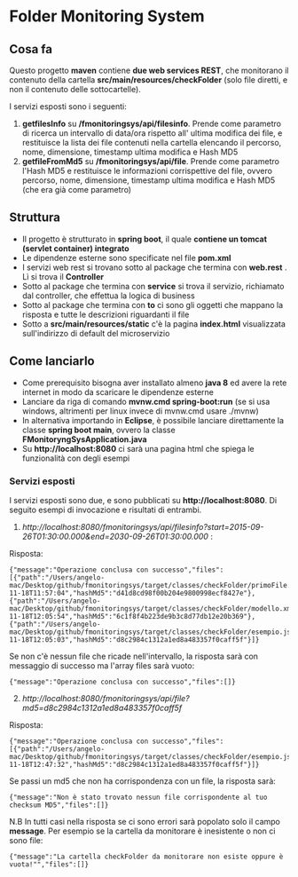 # Folder Monitoring System

## Cosa fa
Questo progetto **maven** contiene **due web services REST**, che monitorano il contenuto della cartella **src/main/resources/checkFolder** (solo file diretti, e non il contenuto delle sottocartelle).

I servizi esposti sono i seguenti:

1. **getfilesInfo** su **/fmonitoringsys/api/filesinfo**. Prende come parametro di ricerca un intervallo di data/ora rispetto all' ultima modifica dei file, e restituisce la lista dei file contenuti nella cartella elencando il percorso, nome, dimensione, timestamp ultima modifica e Hash MD5
2. **getfileFromMd5** su **/fmonitoringsys/api/file**. Prende come parametro l'Hash MD5 e restituisce le informazioni corrispettive del file, ovvero percorso, nome, dimensione, timestamp ultima modifica e Hash MD5 (che era già come parametro)


## Struttura

* Il progetto è strutturato in **spring boot**, il quale **contiene un tomcat (servlet container) integrato**
* Le dipendenze esterne sono specificate nel file **pom.xml**
* I servizi web rest si trovano sotto al package che termina con **web.rest** . Lì si trova il **Controller**
* Sotto al package che termina con **service** si trova il servizio, richiamato dal controller, che effettua la logica di business
* Sotto al package che termina con **to** ci sono gli oggetti che mappano la risposta e tutte le descrizioni riguardanti il file
* Sotto a **src/main/resources/static** c'è la pagina **index.html** visualizzata sull'indirizzo di default del microservizio

## Come lanciarlo

* Come prerequisito bisogna aver installato almeno **java 8** ed avere la rete internet in modo da scaricare le dipendenze esterne
* Lanciare da riga di comando **mvnw.cmd spring-boot:run** (se si usa windows, altrimenti per linux invece di mvnw.cmd usare ./mvnw)
* In alternativa importando in **Eclipse**, è possibile lanciare direttamente la classe **spring boot main**, ovvero la classe **FMonitoryngSysApplication.java**
* Su **http://localhost:8080** ci sarà una pagina html che spiega le funzionalità con degli esempi

### Servizi esposti

I servizi esposti sono due, e sono pubblicati su **http://localhost:8080**. Di seguito esempi di invocazione e risultati di entrambi.

1. _http://localhost:8080/fmonitoringsys/api/filesinfo?start=2015-09-26T01:30:00.000&end=2030-09-26T01:30:00.000_ :


Risposta:

```
{"message":"Operazione conclusa con successo","files":[{"path":"/Users/angelo-mac/Desktop/github/fmonitoringsys/target/classes/checkFolder/primoFile.txt","name":"primoFile.txt","size":0,"lastModify":"2021-11-18T11:57:04","hashMd5":"d41d8cd98f00b204e9800998ecf8427e"},{"path":"/Users/angelo-mac/Desktop/github/fmonitoringsys/target/classes/checkFolder/modello.xml","name":"modello.xml","size":295,"lastModify":"2021-11-18T12:05:54","hashMd5":"6c1f8f4b223de9b3c8d77db12e20b369"},{"path":"/Users/angelo-mac/Desktop/github/fmonitoringsys/target/classes/checkFolder/esempio.json","name":"esempio.json","size":59,"lastModify":"2021-11-18T12:05:03","hashMd5":"d8c2984c1312a1ed8a483357f0caff5f"}]}
```

Se non c'è nessun file che ricade nell'intervallo, la risposta sarà con messaggio di successo ma l'array files sarà vuoto:


```
{"message":"Operazione conclusa con successo","files":[]}
```

2. _http://localhost:8080/fmonitoringsys/api/file?md5=d8c2984c1312a1ed8a483357f0caff5f_


Risposta:

```
{"message":"Operazione conclusa con successo","files":[{"path":"/Users/angelo-mac/Desktop/github/fmonitoringsys/target/classes/checkFolder/esempio.json","name":"esempio.json","size":59,"lastModify":"2021-11-18T12:47:32","hashMd5":"d8c2984c1312a1ed8a483357f0caff5f"}]}
```

Se passi un md5 che non ha corrispondenza con un file, la risposta sarà:

```
{"message":"Non è stato trovato nessun file corrispondente al tuo checksum MD5","files":[]}
```


N.B In tutti casi nella risposta se ci sono errori sarà popolato solo il campo **message**. Per esempio se la cartella da monitorare è inesistente o non ci sono file:


```
{"message":"La cartella checkFolder da monitorare non esiste oppure è vuota!"","files":[]}
```
